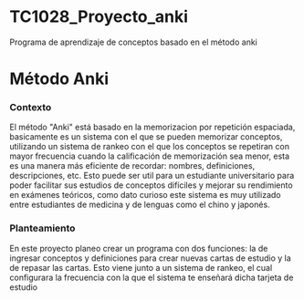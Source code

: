 # TC1028_Proyecto_anki
Programa de aprendizaje de conceptos basado en el método anki
# Método Anki

### Contexto
El método "Anki" está basado en la memorizacion por repetición espaciada, basicamente es un sistema con el que se pueden memorizar conceptos, utilizando un sistema de rankeo con el que los conceptos se repetiran con mayor frecuencia cuando la calificación de memorización sea menor, esta es una manera más eficiente de recordar: nombres, definiciones, descripciones, etc. Esto puede ser util para un estudiante universitario para poder facilitar sus estudios de conceptos difíciles y mejorar su rendimiento en exámenes teóricos, como dato curioso este sistema es muy utilizado entre estudiantes de medicina y de lenguas como el chino y japonés.

### Planteamiento
En este proyecto planeo crear un programa con dos funciones: la de ingresar conceptos y definiciones para crear nuevas cartas de estudio y la de repasar las cartas. Esto viene junto a un sistema de rankeo, el cual configurara la frecuencia con la que el sistema te enseñará dicha tarjeta de estudio

